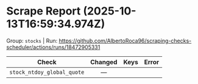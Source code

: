 # Scrape Report (2025-10-13T16:59:34.974Z)

Group: `stocks`  |  Run: https://github.com/AlbertoRoca96/scraping-checks-scheduler/actions/runs/18472905331

| Check | Changed | Keys | Error |
|---|:---:|:--|:--|
| `stock_ntdoy_global_quote` | — |  |  |
